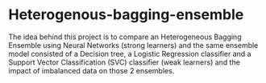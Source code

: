 # Heterogenous-bagging-ensemble

The idea behind this project is to compare an Heterogeneous Bagging Ensemble using Neural Networks (strong learners) and the same ensemble model consisted of a Decision tree, a Logistic Regression classifier and a Support Vector Classification (SVC) classifier (weak learners) and the impact of imbalanced data on those 2 ensembles.


